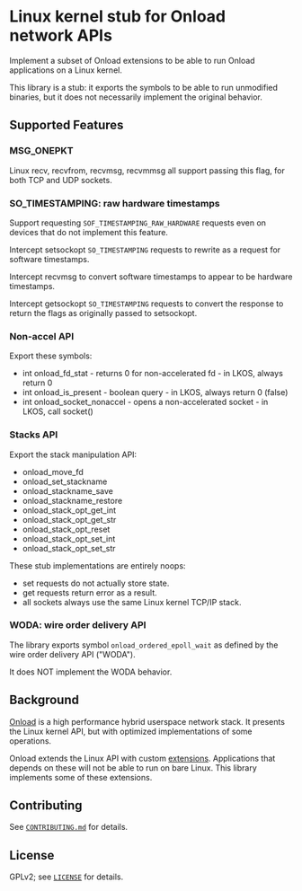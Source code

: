 # Linux kernel stub for Onload network APIs

Implement a subset of Onload extensions to be able to run Onload
applications on a Linux kernel.

This library is a stub: it exports the symbols to be able to run
unmodified binaries, but it does not necessarily implement the
original behavior.

## Supported Features

### MSG\_ONEPKT

Linux recv, recvfrom, recvmsg, recvmmsg all support passing this flag,
for both TCP and UDP sockets.

### SO\_TIMESTAMPING: raw hardware timestamps

Support requesting `SOF_TIMESTAMPING_RAW_HARDWARE` requests even on
devices that do not implement this feature.

Intercept setsockopt `SO_TIMESTAMPING` requests to rewrite as a
request for software timestamps.

Intercept recvmsg to convert software timestamps to appear to be
hardware timestamps.

Intercept getsockopt `SO_TIMESTAMPING` requests to convert the
response to return the flags as originally passed to setsockopt.

### Non-accel API

Export these symbols:

* int onload\_fd\_stat
      - returns 0 for non-accelerated fd
      - in LKOS, always return 0
* int onload\_is\_present
      - boolean query
      - in LKOS, always return 0 (false)
* int onload\_socket\_nonaccel
      - opens a non-accelerated socket
      - in LKOS, call socket()

### Stacks API

Export the stack manipulation API:

* onload\_move\_fd
* onload\_set\_stackname
* onload\_stackname\_save
* onload\_stackname\_restore
* onload\_stack\_opt\_get\_int
* onload\_stack\_opt\_get\_str
* onload\_stack\_opt\_reset
* onload\_stack\_opt\_set\_int
* onload\_stack\_opt\_set\_str

These stub implementations are entirely noops:

* set requests do not actually store state.
* get requests return error as a result.
* all sockets always use the same Linux kernel TCP/IP stack.

### WODA: wire order delivery API

The library exports symbol `onload_ordered_epoll_wait` as defined by
the wire order delivery API ("WODA").

It does NOT implement the WODA behavior.

## Background

[Onload](https://github.com/Xilinx-CNS/onload) is a high performance
hybrid userspace network stack. It presents the Linux kernel API, but
with optimized implementations of some operations.

Onload extends the Linux API with custom
[extensions](https://github.com/Xilinx-CNS/onload/blob/master/src/include/onload/extensions.h).
Applications that depends on these will not be able to run on bare
Linux. This library implements some of these extensions.

## Contributing

See [`CONTRIBUTING.md`](CONTRIBUTING.md) for details.

## License

GPLv2; see [`LICENSE`](LICENSE) for details.

